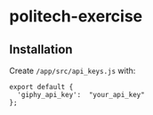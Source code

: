 # politech-exercise

## Installation
Create `/app/src/api_keys.js` with:
```
export default {
  'giphy_api_key':  "your_api_key"
};
```
